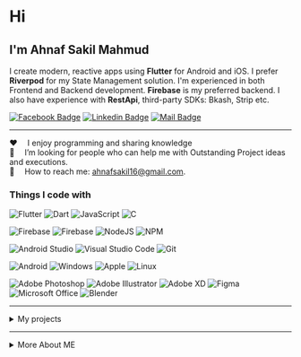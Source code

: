 # Hi

## I'm Ahnaf Sakil Mahmud

I create modern, reactive apps using **Flutter** for Android and iOS. I prefer **Riverpod** for my State Management solution. I'm experienced in both Frontend and Backend development. **Firebase** is my preferred backend. I also have experience with **RestApi**, third-party SDKs: Bkash, Strip etc.

[![Facebook Badge](https://img.shields.io/badge/Facebook-1877F2?style=for-the-badge&logo=facebook&logoColor=white)](https://www.facebook.com/ahnaf.coom/)
[![Linkedin Badge](https://img.shields.io/badge/LinkedIn-0077B5?style=for-the-badge&logo=linkedin&logoColor=white)](https://www.linkedin.com/in/ahnaf-sakil-8b008622b)
[![Mail Badge](https://img.shields.io/badge/Gmail-D14836?style=for-the-badge&logo=gmail&logoColor=white)](mailto:ahnafsakil16@gmail.com)

---

:hearts: &emsp;I enjoy programming and sharing knowledge \
🤔 &emsp;I’m looking for people who can help me with Outstanding Project ideas and executions.\
:e-mail: &emsp;How to reach me: ahnafsakil16@gmail.com.

### Things I code with

![Flutter](https://img.shields.io/badge/Flutter-%2302569B.svg?style=for-the-badge&logo=Flutter&logoColor=white)
![Dart](https://img.shields.io/badge/dart-%230175C2.svg?style=for-the-badge&logo=dart&logoColor=white)
![JavaScript](https://img.shields.io/badge/javascript-%23323330.svg?style=for-the-badge&logo=javascript&logoColor=%23F7DF1E)
![C](https://img.shields.io/badge/c-%2300599C.svg?style=for-the-badge&logo=c&logoColor=white)

![Firebase](https://img.shields.io/badge/firebase-%23039BE5.svg?style=for-the-badge&logo=firebase)
![Firebase](https://img.shields.io/badge/Appwrite-%23039BE5.svg?style=for-the-badge&logo=Appwrite&logoColor=white)
![NodeJS](https://img.shields.io/badge/node.js-6DA55F?style=for-the-badge&logo=node.js&logoColor=white)
![NPM](https://img.shields.io/badge/NPM-%23CB3837.svg?style=for-the-badge&logo=npm&logoColor=white)

![Android Studio](https://img.shields.io/badge/Android%20Studio-3DDC84.svg?style=for-the-badge&logo=android-studio&logoColor=white)
![Visual Studio Code](https://img.shields.io/badge/Visual%20Studio%20Code-0078d7.svg?style=for-the-badge&logo=visual-studio-code&logoColor=white)
![Git](https://img.shields.io/badge/git-%23F05033.svg?style=for-the-badge&logo=git&logoColor=white)

![Android](https://img.shields.io/badge/Android-3DDC84?style=for-the-badge&logo=android&logoColor=white)
![Windows](https://img.shields.io/badge/Windows-0078D6?style=for-the-badge&logo=windows&logoColor=white)
![Apple](https://img.shields.io/badge/iOS-000000?style=for-the-badge&logo=Apple&logoColor=white)
![Linux](https://img.shields.io/badge/Linux-FCC624?style=for-the-badge&logo=linux&logoColor=black)

![Adobe Photoshop](https://img.shields.io/badge/adobe%20photoshop-%2331a8ff.svg?style=for-the-badge&logo=adobe%20photoshop&logoColor=white)
![Adobe Illustrator](https://img.shields.io/badge/adobe%20illustrator-%23ff9a00.svg?style=for-the-badge&logo=adobe%20illustrator&logoColor=white)
![Adobe XD](https://img.shields.io/badge/Adobe%20XD-470137?style=for-the-badge&logo=Adobe%20XD&logoColor=#FF61F6)
![Figma](https://img.shields.io/badge/figma-%23F24E1E.svg?style=for-the-badge&logo=figma&logoColor=white)
![Microsoft Office](https://img.shields.io/badge/Microsoft_Office-B7472A?style=for-the-badge&logo=microsoft-office&logoColor=white)
![Blender](https://img.shields.io/badge/Blender-e37200.svg?style=for-the-badge&logo=Blender&logoColor=white)

---

<details>
<summary>
<h> My projects</h>
</summary>

<h2> GNG Online Shopping App
<a href="https://play.google.com/store/apps/details?id=com.gng.android"> <img src="https://static.wikia.nocookie.net/google/images/2/24/Play_Store.png/revision/latest?cb=20221106121609" alt="gng" width =20></a>
</h2>

<img src="https://play-lh.googleusercontent.com/Zz5cN3ukbXYOPijn28zhn94VXlwMFP868cOftvkjSJWv_BJ9-2Uachu3CICgLztYzwY=s48-rw" alt="gng">

<h2> KRY INTERNATIONAL
<a href="https://play.google.com/store/apps/details?id=com.kry.intl"> <img src="https://static.wikia.nocookie.net/google/images/2/24/Play_Store.png/revision/latest?cb=20221106121609" alt="gng" width =20></a>
</h2>

<img src="https://play-lh.googleusercontent.com/7x7ipa-QON2B0oruutqcOjwmLLhELZSnIzAKoplbRMQ7oeaHzJFXEtKRD92T5P4mRo0=w240-h480-rw" alt="kry"  width =50>

<h2> Merchant Panel
<a href="https://github.com/Ahnaf16/merchant_panel"> <img src="https://github.githubassets.com/images/modules/logos_page/GitHub-Mark.png" alt="gng" width =25></a>
</h2>

<img src="https://github.com/Ahnaf16/merchant_panel/blob/main/assets/logo/logo_l.png?raw=true" alt="kry"  width =150>

</details>

---

<details>
<summary>
More About ME
</summary>
<br>

![Most Used Language](https://github-readme-stats.vercel.app/api/top-langs?username=Ahnaf16&show_icons=true&layout=compact&exclude_repo=ahnaf16.github.io,admin_panal)

![Ahnaf Sakil's github stats](https://github-readme-stats.vercel.app/api?username=Ahnaf16&show_icons=true&count_private=true&theme=city_lights )

![streak](https://github-readme-streak-stats.herokuapp.com/?user=Ahnaf16)

</details>
